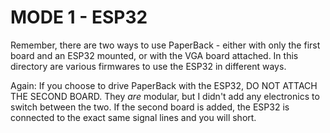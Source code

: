 # MODE 1 - ESP32

Remember, there are two ways to use PaperBack - either with only the first board and an ESP32 mounted, or with the VGA board attached. In this directory are various firmwares to use the ESP32 in different ways.

Again: If you choose to drive PaperBack with the ESP32, DO NOT ATTACH THE SECOND BOARD. They _are_ modular, but I didn't add any electronics to switch between the two. If the second board is added, the ESP32 is connected to the exact same signal lines and you will short.